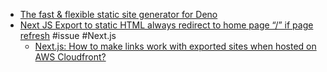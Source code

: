 - [The fast & flexible static site generator for Deno](https://lume.land/)
- [Next JS Export to static HTML always redirect to home page “/” if page refresh](https://github.com/vercel/next.js/discussions/10522) #issue #Next.js
	- [Next.js: How to make links work with exported sites when hosted on AWS Cloudfront?](https://stackoverflow.com/questions/63591544/next-js-how-to-make-links-work-with-exported-sites-when-hosted-on-aws-cloudfron/63609112)